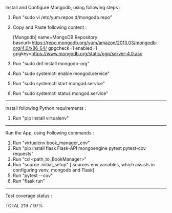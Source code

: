 
Install and Configure Mongodb, using following steps :

1. Run "sudo vi /etc/yum.repos.d/mongodb.repo"

2. Copy and Paste following content :

	[Mongodb]
	name=MongoDB Repository
	baseurl=https://repo.mongodb.org/yum/amazon/2013.03/mongodb-org/4.0/x86_64/
	gpgcheck=1
	enabled=1
	gpgkey=https://www.mongodb.org/static/pgp/server-4.0.asc



3. Run "sudo dnf install mongodb-org"

4. Run "sudo systemctl enable mongod.service"
5. Run "sudo systemctl start mongod.service"
6. Run "sudo systemctl status mongod.service"


---------------------------------------------
Install following Python requirements :

1. Run "pip install virtualenv"

----------------------------------------------
Run the App, using Following commands :

1. Run "virtualenv book_manager_env"
2. Run "pip install flask Flask-API mongoengine pytest pytest-cov requests"
3. Run "cd <path_to_BookManager>"
4. Run "source .initial_setup" [ sources env variables, which assists in configuring venv, mongodb and Flask]
5. Run "pytest --cov"
6. Run "flask run" 
---------------------------------------


Test coverage status :

TOTAL                                      219      7    97%
